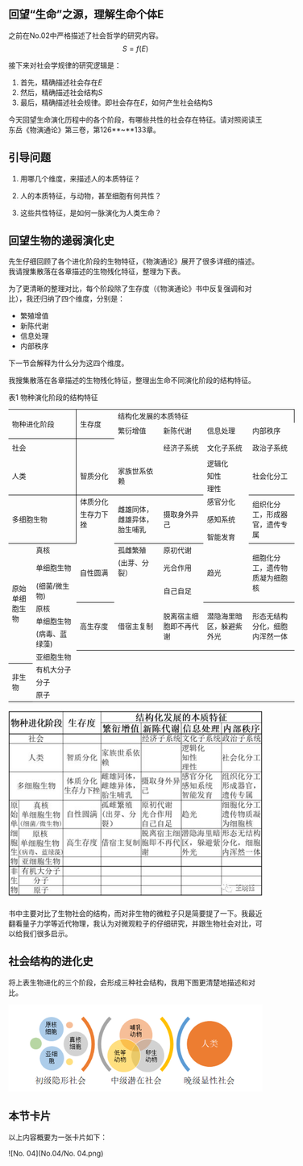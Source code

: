## 回望“生命”之源，理解生命个体E



之前在No.02中严格描述了社会哲学的研究内容。
$$
S=f(E)
$$


接下来对社会学规律的研究逻辑是：

1. 首先，精确描述社会存在$E$
2. 然后，精确描述社会结构$S$
3. 最后，精确描述社会规律。即社会存在$E$，如何产生社会结构S

今天回望生命演化历程中的各个阶段，有哪些共性的社会存在特征。请对照阅读王东岳《物演通论》第三卷，第126**~**133章。

## 引导问题

1. 用哪几个维度，来描述人的本质特征？

2. 人的本质特征，与动物，甚至细胞有何共性？

3. 这些共性特征，是如何一脉演化为人类生命？

## 回望生物的递弱演化史

先生仔细回顾了各个进化阶段的生物特征，《物演通论》展开了很多详细的描述。我请搜集散落在各章描述的生物残化特征，整理为下表。

为了更清晰的整理对比，每个阶段除了生存度（《物演通论》书中反复强调和对比），我还归纳了四个维度，分别是：

- 繁殖增值
- 新陈代谢
- 信息处理
- 内部秩序

下一节会解释为什么分为这四个维度。



我搜集散落在各章描述的生物残化特征，整理出生命不同演化阶段的结构特征。

表1 物种演化阶段的结构特征 


<table border=0 cellpadding=0 cellspacing=0 width=568 style='border-collapse:
 collapse;table-layout:fixed;width:426pt'>
 <col width=40 style='mso-width-source:userset;mso-width-alt:1280;width:30pt'>
 <col width=88 style='mso-width-source:userset;mso-width-alt:2816;width:66pt'>
 <col width=72 style='width:54pt'>
 <col width=92 span=4 style='mso-width-source:userset;mso-width-alt:2944;
 width:69pt'>
 <tr height=25 style='mso-height-source:userset;height:18.75pt'>
  <td colspan=2 rowspan=2 height=51 class=xl82 dir=LTR width=128
  style='border-right:.5pt solid black;border-bottom:1.0pt solid black;
  height:38.25pt;width:96pt'>物种进化阶段</td>
  <td rowspan=2 class=xl86 dir=LTR width=72 style='border-bottom:1.0pt solid black;
  width:54pt'>生存度</td>
  <td colspan=4 class=xl88 dir=LTR width=368 style='border-right:1.0pt solid black;
  border-left:none;width:276pt'>结构化发展的本质特征</td>
 </tr>
 <tr height=26 style='height:19.5pt'>
  <td height=26 class=xl65 dir=LTR width=92 style='height:19.5pt;border-top:
  none;border-left:none;width:69pt'>繁衍增值</td>
  <td class=xl65 dir=LTR width=92 style='border-top:none;border-left:none;
  width:69pt'>新陈代谢</td>
  <td class=xl65 dir=LTR width=92 style='border-top:none;border-left:none;
  width:69pt'>信息处理</td>
  <td class=xl66 dir=LTR width=92 style='border-top:none;border-left:none;
  width:69pt'>内部秩序</td>
 </tr>
 <tr height=31 style='height:23.25pt'>
  <td colspan=2 height=31 class=xl91 dir=LTR width=128 style='border-right:
  .5pt solid black;height:23.25pt;width:96pt'>社会</td>
  <td class=xl67 width=72 style='border-top:none;border-left:none;width:54pt'>　</td>
  <td class=xl68 dir=LTR width=92 style='border-top:none;border-left:none;
  width:69pt'>　</td>
  <td class=xl68 dir=LTR width=92 style='border-top:none;border-left:none;
  width:69pt'>经济子系统</td>
  <td class=xl68 dir=LTR width=92 style='border-top:none;border-left:none;
  width:69pt'>文化子系统</td>
  <td class=xl69 dir=LTR width=92 style='border-top:none;border-left:none;
  width:69pt'>政治子系统</td>
 </tr>
 <tr height=19 style='height:14.25pt'>
  <td colspan=2 rowspan=3 height=57 class=xl93 dir=LTR width=128
  style='border-right:.5pt solid black;border-bottom:.5pt solid black;
  height:42.75pt;width:96pt'>人类</td>
  <td rowspan=3 class=xl70 dir=LTR width=72 style='border-bottom:.5pt solid black;
  border-top:none;width:54pt'>智质分化　</td>
  <td rowspan=3 class=xl71 dir=LTR width=92 style='border-bottom:.5pt solid black;
  border-top:none;width:69pt'>家族世系依赖</td>
  <td rowspan=3 class=xl100 width=92 style='border-bottom:.5pt solid black;
  border-top:none;width:69pt'>　</td>
  <td class=xl71 dir=LTR width=92 style='border-top:none;border-left:none;
  width:69pt'>逻辑化</td>
  <td rowspan=3 class=xl103 dir=LTR width=92 style='border-bottom:.5pt solid black;
  border-top:none;width:69pt'>社会化分工</td>
 </tr>
 <tr height=19 style='height:14.25pt'>
  <td height=19 class=xl72 dir=LTR width=92 style='height:14.25pt;border-left:
  none;width:69pt'>知性</td>
 </tr>
 <tr height=19 style='height:14.25pt'>
  <td height=19 class=xl73 dir=LTR width=92 style='height:14.25pt;border-left:
  none;width:69pt'>理性</td>
 </tr>
 <tr height=19 style='mso-height-source:userset;height:14.25pt'>
  <td colspan=2 rowspan=3 height=76 class=xl93 dir=LTR width=128
  style='border-right:.5pt solid black;border-bottom:.5pt solid black;
  height:57.0pt;width:96pt'>多细胞生物</td>
  <td class=xl70 dir=LTR width=72 style='border-top:none;border-left:none;
  width:54pt'>体质分化</td>
  <td rowspan=3 class=xl71 dir=LTR width=92 style='border-bottom:.5pt solid black;
  border-top:none;width:69pt'>雌雄同体，雌雄异体，胎生哺乳</td>
  <td rowspan=3 class=xl71 dir=LTR width=92 style='border-bottom:.5pt solid black;
  border-top:none;width:69pt'>摄取身外异己</td>
  <td class=xl71 dir=LTR width=92 style='border-top:none;border-left:none;
  width:69pt'>感官分化</td>
  <td rowspan=3 class=xl103 dir=LTR width=92 style='border-bottom:.5pt solid black;
  border-top:none;width:69pt'>组织化分工，形成器官，遗传专属</td>
 </tr>
 <tr height=38 style='height:28.5pt'>
  <td height=38 class=xl74 dir=LTR width=72 style='height:28.5pt;border-left:
  none;width:54pt'>生存力下挫</td>
  <td class=xl72 dir=LTR width=92 style='border-left:none;width:69pt'>感知系统</td>
 </tr>
 <tr height=19 style='height:14.25pt'>
  <td height=19 class=xl75 width=72 style='height:14.25pt;border-left:none;
  width:54pt'>　</td>
  <td class=xl73 dir=LTR width=92 style='border-left:none;width:69pt'>智能发育　</td>
 </tr>
 <tr height=19 style='height:14.25pt'>
  <td rowspan=7 height=179 class=xl106 dir=LTR width=40 style='border-bottom:
  1.0pt solid black;height:134.25pt;border-top:none;width:30pt'>原始单细胞生物</td>
  <td class=xl70 dir=LTR width=88 style='border-top:none;border-left:none;
  width:66pt'>真核</td>
  <td rowspan=3 class=xl70 dir=LTR width=72 style='border-bottom:.5pt solid black;
  border-top:none;width:54pt'>自性圆满</td>
  <td class=xl71 dir=LTR width=92 style='border-top:none;border-left:none;
  width:69pt'>孤雌繁殖</td>
  <td class=xl71 dir=LTR width=92 style='border-top:none;border-left:none;
  width:69pt'>原初代谢</td>
  <td rowspan=3 class=xl71 dir=LTR width=92 style='border-bottom:.5pt solid black;
  border-top:none;width:69pt'>趋光</td>
  <td rowspan=3 class=xl103 dir=LTR width=92 style='border-bottom:.5pt solid black;
  border-top:none;width:69pt'>细胞化分工，遗传物质凝为细胞核</td>
 </tr>
 <tr height=38 style='height:28.5pt'>
  <td height=38 class=xl74 dir=LTR width=88 style='height:28.5pt;border-left:
  none;width:66pt'>单细胞生物</td>
  <td class=xl72 dir=LTR width=92 style='border-left:none;width:69pt'>(出芽、分裂）</td>
  <td class=xl72 dir=LTR width=92 style='border-left:none;width:69pt'>光合作用</td>
 </tr>
 <tr height=32 style='height:24.0pt'>
  <td height=32 class=xl76 dir=LTR width=88 style='height:24.0pt;border-left:
  none;width:66pt'>(细菌/微生物)</td>
  <td class=xl77 width=92 style='border-left:none;width:69pt'>　</td>
  <td class=xl73 dir=LTR width=92 style='border-left:none;width:69pt'>自己自足</td>
 </tr>
 <tr height=19 style='height:14.25pt'>
  <td height=19 class=xl70 dir=LTR width=88 style='height:14.25pt;border-top:
  none;border-left:none;width:66pt'>原核</td>
  <td rowspan=3 class=xl70 dir=LTR width=72 style='border-bottom:.5pt solid black;
  border-top:none;width:54pt'>高生存度</td>
  <td rowspan=3 class=xl71 dir=LTR width=92 style='border-bottom:.5pt solid black;
  border-top:none;width:69pt'>借宿主复制</td>
  <td rowspan=3 class=xl71 dir=LTR width=92 style='border-bottom:.5pt solid black;
  border-top:none;width:69pt'>脱离宿主细胞即不再代谢</td>
  <td rowspan=3 class=xl71 dir=LTR width=92 style='border-bottom:.5pt solid black;
  border-top:none;width:69pt'>潜隐海里暗区，躲避紫外光</td>
  <td rowspan=3 class=xl103 dir=LTR width=92 style='border-bottom:.5pt solid black;
  border-top:none;width:69pt'>形态无结构分化，细胞内浑然一体</td>
 </tr>
 <tr height=19 style='height:14.25pt'>
  <td height=19 class=xl74 dir=LTR width=88 style='height:14.25pt;border-left:
  none;width:66pt'>单细胞生物</td>
 </tr>
 <tr height=32 style='height:24.0pt'>
  <td height=32 class=xl76 dir=LTR width=88 style='height:24.0pt;border-left:
  none;width:66pt'>(病毒、蓝绿藻)</td>
 </tr>
 <tr height=20 style='height:15.0pt'>
  <td height=20 class=xl78 dir=LTR width=88 style='height:15.0pt;border-top:
  none;border-left:none;width:66pt'>亚细胞生物</td>
  <td class=xl78 dir=LTR width=72 style='border-top:none;border-left:none;
  width:54pt'>　</td>
  <td class=xl78 dir=LTR width=92 style='border-top:none;border-left:none;
  width:69pt'>　</td>
  <td class=xl78 dir=LTR width=92 style='border-top:none;border-left:none;
  width:69pt'>　</td>
  <td class=xl78 dir=LTR width=92 style='border-top:none;border-left:none;
  width:69pt'>　</td>
  <td class=xl79 dir=LTR width=92 style='border-top:none;border-left:none;
  width:69pt'>　</td>
 </tr>
 <tr height=19 style='height:14.25pt'>
  <td rowspan=3 height=58 class=xl109 dir=LTR width=40 style='border-bottom:
  1.0pt solid black;height:43.5pt;border-top:none;width:30pt'>非生物</td>
  <td class=xl68 dir=LTR width=88 style='border-top:none;border-left:none;
  width:66pt'>有机大分子</td>
  <td class=xl68 dir=LTR width=72 style='border-top:none;border-left:none;
  width:54pt'>　</td>
  <td class=xl68 dir=LTR width=92 style='border-top:none;border-left:none;
  width:69pt'>　</td>
  <td class=xl68 dir=LTR width=92 style='border-top:none;border-left:none;
  width:69pt'>　</td>
  <td class=xl68 dir=LTR width=92 style='border-top:none;border-left:none;
  width:69pt'>　</td>
  <td class=xl69 dir=LTR width=92 style='border-top:none;border-left:none;
  width:69pt'>　</td>
 </tr>
 <tr height=19 style='height:14.25pt'>
  <td height=19 class=xl80 dir=LTR width=88 style='height:14.25pt;border-top:
  none;border-left:none;width:66pt'>分子</td>
  <td class=xl80 dir=LTR width=72 style='border-top:none;border-left:none;
  width:54pt'>　</td>
  <td class=xl80 dir=LTR width=92 style='border-top:none;border-left:none;
  width:69pt'>　</td>
  <td class=xl80 dir=LTR width=92 style='border-top:none;border-left:none;
  width:69pt'>　</td>
  <td class=xl80 dir=LTR width=92 style='border-top:none;border-left:none;
  width:69pt'>　</td>
  <td class=xl81 dir=LTR width=92 style='border-top:none;border-left:none;
  width:69pt'>　</td>
 </tr>
 <tr height=20 style='height:15.0pt'>
  <td height=20 class=xl78 dir=LTR width=88 style='height:15.0pt;border-top:
  none;border-left:none;width:66pt'>原子</td>
  <td class=xl78 dir=LTR width=72 style='border-top:none;border-left:none;
  width:54pt'>　</td>
  <td class=xl78 dir=LTR width=92 style='border-top:none;border-left:none;
  width:69pt'>　</td>
  <td class=xl78 dir=LTR width=92 style='border-top:none;border-left:none;
  width:69pt'>　</td>
  <td class=xl78 dir=LTR width=92 style='border-top:none;border-left:none;
  width:69pt'>　</td>
  <td class=xl79 dir=LTR width=92 style='border-top:none;border-left:none;
  width:69pt'>　</td>
 </tr>
 <![if supportMisalignedColumns]>
 <tr height=0 style='display:none'>
  <td width=40 style='width:30pt'></td>
  <td width=88 style='width:66pt'></td>
  <td width=72 style='width:54pt'></td>
  <td width=92 style='width:69pt'></td>
  <td width=92 style='width:69pt'></td>
  <td width=92 style='width:69pt'></td>
  <td width=92 style='width:69pt'></td>
 </tr>
 <![endif]>
</table>

![640](No.04/640.jpg)

书中主要对比了生物社会的结构，而对非生物的微粒子只是简要提了一下。我最近翻看量子力学等近代物理，我认为对微观粒子的仔细研究，并跟生物社会对比，可以给我们很多启示。

## 社会结构的进化史

将上表生物进化的三个阶段，会形成三种社会结构，我用下图更清楚地描述和对比。

![image-20200313225319950](No.04/image-20200313225319950.png)

## 本节卡片

以上内容概要为一张卡片如下：

![No. 04](No.04/No. 04.png)